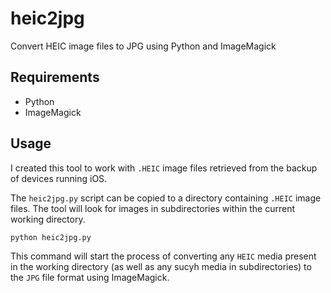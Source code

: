 # heic2jpg
Convert HEIC image files to JPG using Python and ImageMagick

## Requirements
- Python
- ImageMagick

## Usage
I created this tool to work with `.HEIC` image files retrieved from the backup of devices running iOS.

The `heic2jpg.py` script can be copied to a directory containing `.HEIC` image files. The tool will look for images in subdirectories within the current working directory.

```
python heic2jpg.py
```

This command will start the process of converting any `HEIC` media present in the working directory (as well as any sucyh media in subdirectories) to the `JPG` file format using ImageMagick.
